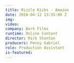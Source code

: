 ```yaml
---
title: Rizzle Kicks - Amazon
date: 2016-04-12 13:35:00 Z
img: 
video: 
company: Bark Films
runtime: Online Content
director: Rick Stanton
producers: Penny Gabriel
role: Production Assistant
is-featured: 
---
```


